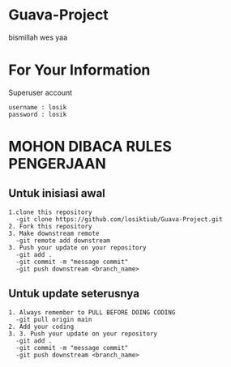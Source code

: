 # Guava-Project
bismillah wes yaa 

# For Your Information 
Superuser account 
```
username : losik
password : losik
```
# MOHON DIBACA RULES PENGERJAAN
## Untuk inisiasi awal
```
1.clone this repository
  -git clone https://github.com/losiktiub/Guava-Project.git
2. Fork this repository 
3. Make downstream remote 
  -git remote add downstream
3. Push your update on your repository
  -git add .
  -git commit -m "message commit"
  -git push downstream <branch_name>
```
## Untuk update seterusnya
```
1. Always remember to PULL BEFORE DOING CODING
  -git pull origin main
2. Add your coding
3. 3. Push your update on your repository
  -git add .
  -git commit -m "message commit"
  -git push downstream <branch_name>
```
